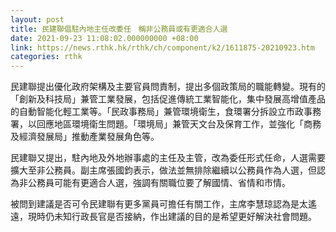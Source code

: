 ```yaml
---
layout: post
title: 民建聯倡駐內地主任改委任　稱非公務員或有更適合人選
date: 2021-09-23 11:08:02.000000000 +08:00
link: https://news.rthk.hk/rthk/ch/component/k2/1611875-20210923.htm
categories: rthk
---
```


民建聯提出優化政府架構及主要官員問責制，提出多個政策局的職能轉變。現有的「創新及科技局」兼管工業發展，包括促進傳統工業智能化，集中發展高增值產品的自動智能化輕工業等。「民政事務局」兼管環境衛生，食環署分拆設立巿政事務署，以回應地區環境衛生問題。「環境局」兼管天文台及保育工作，並強化「商務及經濟發展局」推動產業發展角色等。

民建聯又提出，駐內地及外地辦事處的主任及主管，改為委任形式任命，人選需要擴大至非公務員。副主席張國鈞表示，做法並無排除繼續以公務員作為人選，但認為非公務員可能有更適合人選，強調有關職位要了解國情、省情和巿情。

被問到建議是否可令民建聯有更多黨員可擔任有關工作，主席李慧琼認為是太遙遠，現時仍未知行政長官是否接納，作出建議的目的是希望更好解決社會問題。
